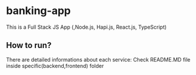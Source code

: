 # banking-app
This is a Full Stack JS App (,Node.js, Hapi.js, React.js, TypeScript)


## How to run?
There are detailed informations about each service:   Check README.MD file inside specific(backend,frontend) folder
